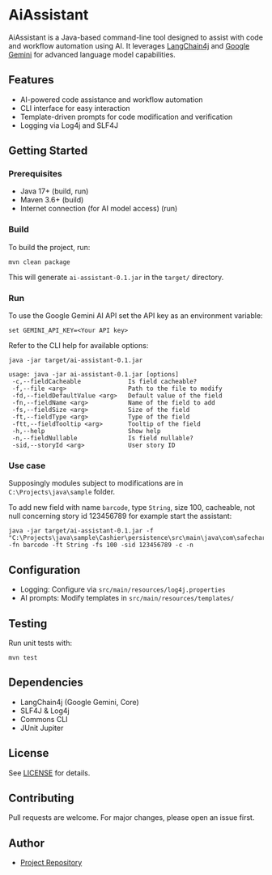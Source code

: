 # AiAssistant

AiAssistant is a Java-based command-line tool designed to assist with code and workflow automation using AI. It leverages [LangChain4j](https://github.com/langchain4j/langchain4j)
and [Google Gemini](https://ai.google.dev/gemini-api/docs) for advanced language model capabilities.

## Features

- AI-powered code assistance and workflow automation
- CLI interface for easy interaction
- Template-driven prompts for code modification and verification
- Logging via Log4j and SLF4J

## Getting Started

### Prerequisites

- Java 17+ (build, run)
- Maven 3.6+ (build)
- Internet connection (for AI model access) (run)

### Build

To build the project, run:
```
mvn clean package
```

This will generate `ai-assistant-0.1.jar` in the `target/` directory.

### Run

To use the Google Gemini AI API set the API key as an environment variable:
```
set GEMINI_API_KEY=<Your API key>
```

Refer to the CLI help for available options:
```
java -jar target/ai-assistant-0.1.jar
```
```
usage: java -jar ai-assistant-0.1.jar [options]
 -c,--fieldCacheable             Is field cacheable?
 -f,--file <arg>                 Path to the file to modify
 -fd,--fieldDefaultValue <arg>   Default value of the field
 -fn,--fieldName <arg>           Name of the field to add
 -fs,--fieldSize <arg>           Size of the field
 -ft,--fieldType <arg>           Type of the field
 -ftt,--fieldTooltip <arg>       Tooltip of the field
 -h,--help                       Show help
 -n,--fieldNullable              Is field nullable?
 -sid,--storyId <arg>            User story ID
```

### Use case

Supposingly modules subject to modifications are in `C:\Projects\java\sample` folder.

To add new field with name `barcode`, type `String`, size 100, cacheable, not null concerning story id 123456789 for example
start the assistant:
```
java -jar target/ai-assistant-0.1.jar -f "C:\Projects\java\sample\Cashier\persistence\src\main\java\com\safecharge\ppp\persistence\dto\entities\MerchantSite.java" -fn barcode -ft String -fs 100 -sid 123456789 -c -n
```

## Configuration

- Logging: Configure via `src/main/resources/log4j.properties`
- AI prompts: Modify templates in `src/main/resources/templates/`

## Testing

Run unit tests with:
```
mvn test
```

## Dependencies

- LangChain4j (Google Gemini, Core)
- SLF4J & Log4j
- Commons CLI
- JUnit Jupiter

## License

See [LICENSE](https://github.com/radtonev/struts_no_more/blob/a2109ddc432d5205da6047563152fa63110c596b/LICENSE) for details.

## Contributing

Pull requests are welcome. For major changes, please open an issue first.

## Author

- [Project Repository](https://github.com/radtonev/struts_no_more)
